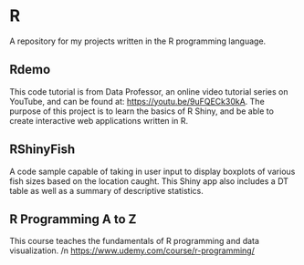 # R
A repository for my projects written in the R programming language.
## Rdemo
This code tutorial is from Data Professor, an online video tutorial series on YouTube, and can be found at: https://youtu.be/9uFQECk30kA. The purpose of this project is to learn the basics of R Shiny, and be able to create interactive web applications written in R.
## RShinyFish
A code sample capable of taking in user input to display boxplots of various fish sizes based on the location caught. This Shiny app also includes a DT table as well as a summary of descriptive statistics.

## R Programming A to Z
This course teaches the fundamentals of R programming and data visualization.
/n https://www.udemy.com/course/r-programming/
